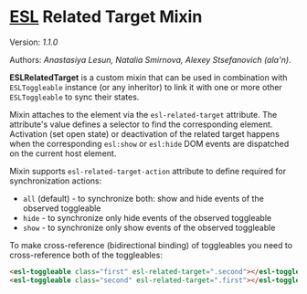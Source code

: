 # [ESL](../../../) Related Target Mixin

Version: *1.1.0*

Authors: *Anastasiya Lesun, Natalia Smirnova, Alexey Stsefanovich (ala'n)*.

<a name="intro"></a>

**ESLRelatedTarget** is a custom mixin that can be used in combination with `ESLToggleable` instance (or any inheritor)
to link it with one or more other `ESLToggleable` to sync their states.

Mixin attaches to the element via the `esl-related-target` attribute. 
The attribute's value defines a selector to find the corresponding element.
Activation (set open state) or deactivation of the related target happens when the corresponding `esl:show` or 
`esl:hide` DOM events are dispatched on the current host element.

Mixin supports `esl-related-target-action` attribute to define required for synchronization actions:
 - `all` (default) - to synchronize both: show and hide events of the observed toggleable
 - `hide` - to synchronize only hide events of the observed toggleable
 - `show` - to synchronize only show events of the observed toggleable

To make cross-reference (bidirectional binding) of toggleables you need to cross-reference both of the toggleables:
```html
<esl-toggleable class="first" esl-related-target=".second"></esl-toggleable>
<esl-toggleable class="second" esl-related-target=".first"></esl-toggleable>
```
